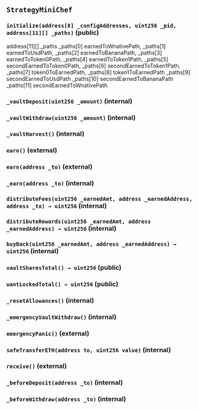 ## `StrategyMiniChef`






### `initialize(address[8] _configAddresses, uint256 _pid, address[11][] _paths)` (public)

address[11][] _paths
        _paths[0]   earnedToWnativePath,
        _paths[1]   earnedToUsdPath,
        _paths[2]   earnedToBananaPath,
        _paths[3]   earnedToToken0Path,
        _paths[4]   earnedToToken1Path,
        _paths[5]   secondEarnedToToken0Path,
        _paths[6]   secondEarnedToToken1Path,
        _paths[7]   token0ToEarnedPath,
        _paths[8]   token1ToEarnedPath
        _paths[9]   secondEarnedToUsdPath
        _paths[10]  secondEarnedToBananaPath
        _paths[11]  secondEarnedToWnativePath



### `_vaultDeposit(uint256 _amount)` (internal)





### `_vaultWithdraw(uint256 _amount)` (internal)





### `_vaultHarvest()` (internal)





### `earn()` (external)





### `earn(address _to)` (external)





### `_earn(address _to)` (internal)





### `distributeFees(uint256 _earnedAmt, address _earnedAddress, address _to) → uint256` (internal)





### `distributeRewards(uint256 _earnedAmt, address _earnedAddress) → uint256` (internal)





### `buyBack(uint256 _earnedAmt, address _earnedAddress) → uint256` (internal)





### `vaultSharesTotal() → uint256` (public)





### `wantLockedTotal() → uint256` (public)





### `_resetAllowances()` (internal)





### `_emergencyVaultWithdraw()` (internal)





### `emergencyPanic()` (external)





### `safeTransferETH(address to, uint256 value)` (internal)





### `receive()` (external)





### `_beforeDeposit(address _to)` (internal)





### `_beforeWithdraw(address _to)` (internal)






